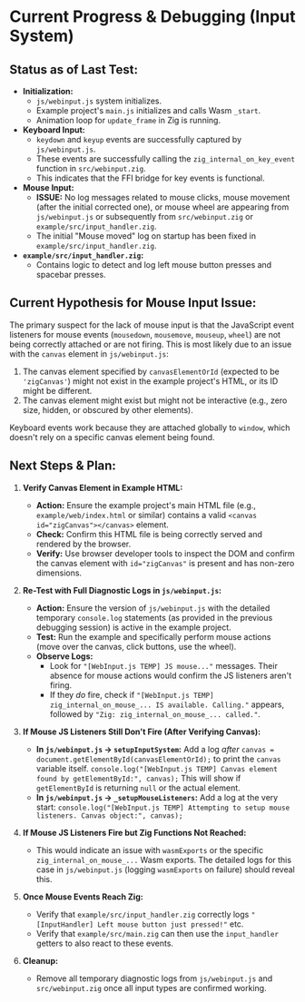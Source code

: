 # Current Progress & Debugging (Input System)

## Status as of Last Test:

- **Initialization:**
    - `js/webinput.js` system initializes.
    - Example project's `main.js` initializes and calls Wasm `_start`.
    - Animation loop for `update_frame` in Zig is running.
- **Keyboard Input:**
    - `keydown` and `keyup` events are successfully captured by `js/webinput.js`.
    - These events are successfully calling the `zig_internal_on_key_event` function in `src/webinput.zig`.
    - This indicates that the FFI bridge for key events is functional.
- **Mouse Input:**
    - **ISSUE:** No log messages related to mouse clicks, mouse movement (after the initial corrected one), or mouse wheel are appearing from `js/webinput.js` or subsequently from `src/webinput.zig` or `example/src/input_handler.zig`.
    - The initial "Mouse moved" log on startup has been fixed in `example/src/input_handler.zig`.
- **`example/src/input_handler.zig`:**
    - Contains logic to detect and log left mouse button presses and spacebar presses.

## Current Hypothesis for Mouse Input Issue:

The primary suspect for the lack of mouse input is that the JavaScript event listeners for mouse events (`mousedown`, `mousemove`, `mouseup`, `wheel`) are not being correctly attached or are not firing. This is most likely due to an issue with the `canvas` element in `js/webinput.js`:
1.  The canvas element specified by `canvasElementOrId` (expected to be `'zigCanvas'`) might not exist in the example project's HTML, or its ID might be different.
2.  The canvas element might exist but might not be interactive (e.g., zero size, hidden, or obscured by other elements).

Keyboard events work because they are attached globally to `window`, which doesn't rely on a specific canvas element being found.

## Next Steps & Plan:

1.  **Verify Canvas Element in Example HTML:**
    *   **Action:** Ensure the example project's main HTML file (e.g., `example/web/index.html` or similar) contains a valid `<canvas id="zigCanvas"></canvas>` element.
    *   **Check:** Confirm this HTML file is being correctly served and rendered by the browser.
    *   **Verify:** Use browser developer tools to inspect the DOM and confirm the canvas element with `id="zigCanvas"` is present and has non-zero dimensions.

2.  **Re-Test with Full Diagnostic Logs in `js/webinput.js`:**
    *   **Action:** Ensure the version of `js/webinput.js` with the detailed temporary `console.log` statements (as provided in the previous debugging session) is active in the example project.
    *   **Test:** Run the example and specifically perform mouse actions (move over the canvas, click buttons, use the wheel).
    *   **Observe Logs:**
        *   Look for `"[WebInput.js TEMP] JS mouse..."` messages. Their absence for mouse actions would confirm the JS listeners aren't firing.
        *   If they *do* fire, check if `"[WebInput.js TEMP] zig_internal_on_mouse_... IS available. Calling."` appears, followed by `"Zig: zig_internal_on_mouse_... called."`.

3.  **If Mouse JS Listeners Still Don't Fire (After Verifying Canvas):**
    *   **In `js/webinput.js` -> `setupInputSystem`:** Add a log *after* `canvas = document.getElementById(canvasElementOrId);` to print the `canvas` variable itself. `console.log("[WebInput.js TEMP] Canvas element found by getElementById:", canvas);` This will show if `getElementById` is returning `null` or the actual element.
    *   **In `js/webinput.js` -> `_setupMouseListeners`:** Add a log at the very start: `console.log("[WebInput.js TEMP] Attempting to setup mouse listeners. Canvas object:", canvas);`

4.  **If Mouse JS Listeners Fire but Zig Functions Not Reached:**
    *   This would indicate an issue with `wasmExports` or the specific `zig_internal_on_mouse_...` Wasm exports. The detailed logs for this case in `js/webinput.js` (logging `wasmExports` on failure) should reveal this.

5.  **Once Mouse Events Reach Zig:**
    *   Verify that `example/src/input_handler.zig` correctly logs `"[InputHandler] Left mouse button just pressed!"` etc.
    *   Verify that `example/src/main.zig` can then use the `input_handler` getters to also react to these events.

6.  **Cleanup:**
    *   Remove all temporary diagnostic logs from `js/webinput.js` and `src/webinput.zig` once all input types are confirmed working.
